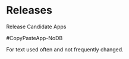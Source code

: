 # Releases
Release Candidate Apps

#CopyPasteApp-NoDB

For text used often and not frequently changed.
